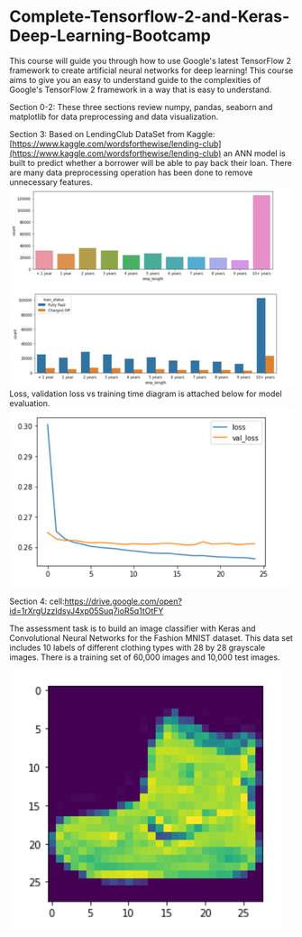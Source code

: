 # Complete-Tensorflow-2-and-Keras-Deep-Learning-Bootcamp
This course will guide you through how to use Google's latest TensorFlow 2 framework to create artificial neural networks for deep learning! This course aims to give you an easy to understand guide to the complexities of Google's TensorFlow 2 framework in a way that is easy to understand.

Section 0-2:
These three sections review numpy, pandas, seaborn and matplotlib for data preprocessing and data visualization. 

Section 3:
Based on LendingClub DataSet from Kaggle: [https://www.kaggle.com/wordsforthewise/lending-club](https://www.kaggle.com/wordsforthewise/lending-club) an ANN model is built to predict whether a borrower will be able to pay back their loan. There are many data preprocessing operation has been done to remove unnecessary features.
![GitHub Logo](/result_pics/3-1.png)
![GitHub Logo](/result_pics/3-2.png)
Loss, validation loss vs training time diagram is attached below for model evaluation.
![GitHub Logo](/result_pics/3-3.png)

Section 4:
cell:https://drive.google.com/open?id=1rXrgUzzIdsyJ4xp05Suq7ioR5q1tOtFY

The assessment task is to build an image classifier with Keras and Convolutional Neural Networks for the Fashion MNIST dataset. This data set includes 10 labels of different clothing types with 28 by 28 grayscale images. There is a training set of 60,000 images and 10,000 test images.

![GitHub Logo](/result_pics/4-1.png)
